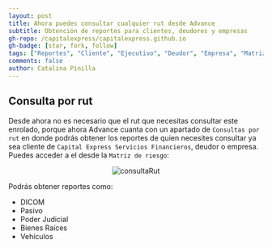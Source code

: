 ```yaml
---
layout: post
title: Ahora puedes consultar cualquier rut desde Advance
subtitle: Obtención de reportes para clientes, deudores y empresas
gh-repo: /capitalexpress/capitalexpress.github.io
gh-badge: [star, fork, follow]
tags: ["Reportes", "Cliente", "Ejecutivo", "Deudor", "Empresa", "Matriz de riesgo"]
comments: false
author: Catalina Pinilla
---
```


## Consulta por rut

Desde ahora no es necesario que el rut que necesitas consultar este enrolado, porque ahora Advance cuanta con un apartado de `Consultas por rut` en donde podrás obtener los reportes de quien necesites consultar ya sea cliente de `Capital Express Servicios Financieros`, deudor o empresa. Puedes acceder a el desde la `Matriz de riesgo`:

<p align="center">
  <img src="https://cdn.capitalexpress.cl/
img/consulta_rut.jpg" alt="consultaRut">
</p>

Podrás obtener reportes como:
- DICOM
- Pasivo
- Poder Judicial
- Bienes Raíces
- Vehículos
